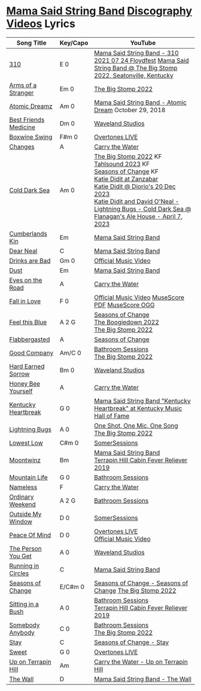 # [Mama Said String Band](../README.md) [Discography](../discography/README.md) [Videos](../videos/README.md) Lyrics

| Song Title | Key/Capo | YouTube |
| --- | --- | --- |
| [310](310.md) | E 0  | [Mama Said String Band - 310 2021 07 24 Floydfest](https://youtu.be/iqEkTLLSkGY?si=uqMigtoVAz_ObETO) [Mama Said String Band @ The Big Stomp 2022, Seatonville, Kentucky](https://www.youtube.com/watch?v=NGMYoMtF3q0&t=1133s) |
| [Arms of a Stranger](ArmsOfAStranger.md) | Em 0  | [The Big Stomp 2022](https://www.youtube.com/watch?v=NGMYoMtF3q0&t=885s) |
| [Atomic Dreamz](AtomicDreamz.md) | Am 0  | [Mama Said String Band - Atomic Dream](https://www.youtube.com/watch?v=bd3R2XH4HLM) October 29, 2018 |
| [Best Friends Medicine](BestFriendsMedicine.md) | Dm 0  | [Waveland Studios](https://www.youtube.com/watch?v=Lr1WfGgH1Lw) | |
| [Boxwine Swing](BoxwineSwing.md) |  F#m 0 | [Overtones LIVE](https://www.youtube.com/watch?v=f1YTQgHs5NU) |
| [Changes](Changes.md) | A | [Carry the Water](https://www.youtube.com/watch?v=7JhQ1mraBGQ)  |
| [Cold Dark Sea](ColdDarkSea.md) | Am 0  | [The Big Stomp 2022](https://www.youtube.com/watch?v=NGMYoMtF3q0&t=684s) KF<br>[Tahlsound 2023](https://www.youtube.com/watch?v=8fwsfSM-S-k) KF<br>[Seasons of Change](https://www.youtube.com/watch?v=ZMz0-q6krcE) KF<br>[Katie Didit at Zanzabar ](https://www.youtube.com/watch?v=CMwSCUsRyz8)<br>[Katie Didit @ Diorio's 20 Dec 2023](https://www.youtube.com/watch?v=fvPow0pCdIk)<br>[Katie Didit and David O'Neal - Lightning Bugs - Cold Dark Sea @ Flanagan's Ale House - April 7, 2023](https://www.youtube.com/watch?v=RfKaMDNfsas&t=227s) |
| [Cumberlands Kin](CumberlandsKin.md) | Em  |  [Mama Said String Band](https://www.youtube.com/watch?v=F875qrh9-sg)  |
| [Dear Neal](DearNeal.md) |  C | [Mama Said String Band](https://www.youtube.com/watch?v=o76NuPsZtiM) |
| [Drinks are Bad](DrinksAreBad.md) | Gm 0  |  [Official Music Video](https://www.youtube.com/watch?v=tbHXvDKRV3U) |
| [Dust](Dust.md) | Em  | [Mama Said String Band](https://www.youtube.com/watch?v=DkfL1m8xe78) |
| [Eyes on the Road](EyesOnTheRoad.md) | A | [Carry the Water](https://www.youtube.com/watch?v=qEvF4L6Wp-A)  |
| [Fall in Love](FallInLove.md) | F 0  | [Official Music Video](https://www.youtube.com/watch?v=a7-NrQq9GF4) [MuseScore PDF](../musescore/FallInLove.pdf) [MuseScore OGG](../musescore/FallInLove.ogg) |
| [Feel this Blue](FeelThisBlue.md) | A 2 G  | [Seasons of Change](https://www.youtube.com/watch?v=9PB-YTRKaYc)<br>[The Boogiedown 2022](https://www.youtube.com/watch?v=BOQ7bYgzM24)<br>[The Big Stomp 2022](https://www.youtube.com/watch?v=NGMYoMtF3q0&t=471s) |
| [Flabbergasted](Flabbergasted.md) |  A | [Seasons of Change](https://www.youtube.com/watch?v=gHXTqLP6Ed4)  |
| [Good Company](GoodCompany.md) | Am/C 0  |  [Bathroom Sessions](https://www.youtube.com/watch?v=nG1v1APGR0Y)<br>[The Big Stomp 2022](https://www.youtube.com/watch?v=NGMYoMtF3q0&t=239s) |
| [Hard Earned Sorrow](HardEarnedSorrow.md) | Bm 0  |  [Waveland Studios](https://www.youtube.com/watch?v=crVGpG257kI) |
| [Honey Bee Yourself](HoneyBeeYourself.md) | A  | [Carry the Water](https://www.youtube.com/watch?v=fRqfcLPClr4) |
| [Kentucky Heartbreak](KentuckyHeartbreak.md) | G 0  | [Mama Said String Band "Kentucky Heartbreak" at Kentucky Music Hall of Fame](https://www.youtube.com/watch?v=zBBNXiwILyM) | 
| [Lightning Bugs](LightningBugs.md) | A 0  | [One Shot, One Mic, One Song](https://www.youtube.com/watch?v=AjQkDFlnC8w)<br>[The Big Stomp 2022](https://www.youtube.com/watch?v=NGMYoMtF3q0&t=32s) |
| [Lowest Low](LowestLow.md) | C#m 0  | [SomerSessions](https://www.youtube.com/watch?v=0PtewjU1oZA) |
| [Moontwinz](Moontwinz.md) | Bm  |  [Mama Said String Band](https://www.youtube.com/watch?v=ndogokgLZEg)<br>[Terrapin Hill Cabin Fever Reliever 2019](https://www.youtube.com/watch?v=4iY_saeoUbA&t=576s)  |
| [Mountain Life](MountainLife.md) | G 0  | [Bathroom Sessions](https://www.youtube.com/watch?v=XpO7aGv2rA0) |
| [Nameless](Nameless.md) | F  | [Carry the Water](https://www.youtube.com/watch?v=-JTKERZciR4) |
| [Ordinary Weekend](OrdinaryWeekend.md) | A 2 G  | [Bathroom Sessions](https://www.youtube.com/watch?v=jt8fKzSneX8) |
| [Outside My Window](OutsideMyWindow.md) | D 0  | [SomerSessions](https://www.youtube.com/watch?v=Yx8IALIzmQ0)  |
| [Peace Of Mind](PeaceOfMind.md) | D 0  | [Overtones LIVE](https://www.youtube.com/watch?v=--rrUmy3__k)<br>[Official Music Video](https://www.youtube.com/watch?v=MmH4DhDKpLw)  |
| [The Person You Get](ThePersonYouGet.md) | A 0  | [Waveland Studios](https://www.youtube.com/watch?v=rZFE8oVkeK0) |
| [Running in Circles](RunningInCircles.md) | C  | [Mama Said String Band](https://www.youtube.com/watch?v=q2PVO4D_0Q8) |
| [Seasons of Change](SeasonsOfChange.md) | E/C#m 0  | [Seasons of Change - Seasons of Change](https://www.youtube.com/watch?v=lf9KucPc7S8) [The Big Stomp 2022](https://www.youtube.com/watch?v=NGMYoMtF3q0&t=1891s) |
| [Sitting in a Bush](SittingInABush.md) | A 0  | [Bathroom Sessions](https://www.youtube.com/watch?v=uVwy5KYYC3c)<br>[Terrapin Hill Cabin Fever Reliever 2019](https://www.youtube.com/watch?v=4iY_saeoUbA&t=206s) |
| [Somebody Anybody](SomebodyAnybody.md) | C 0  | [Bathroom Sessions](https://www.youtube.com/watch?v=X5FVCec5Jc8)<br>[The Big Stomp 2022](https://www.youtube.com/watch?v=NGMYoMtF3q0&t=2196s) |
| [Stay](Stay.md) | C  | [Seasons of Change - Stay](https://youtu.be/lf9KucPc7S8?si=yeLBQiYMfVP2-GiQ) |
| [Sweet](Sweet.md) | G 0  | [Overtones LIVE](https://www.youtube.com/watch?v=zy8FoAtleLs) |
| [Up on Terrapin Hill](UpOnTerrapinHill.md) | Am  | [Carry the Water - Up on Terrapin Hill](https://www.youtube.com/watch?v=R_KKl2GU6eo) |
| [The Wall](TheWall.md) | D  | [Mama Said String Band - The Wall](https://www.youtube.com/watch?v=OdQQRAaOmxA) |

